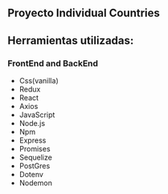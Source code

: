 <h2>Proyecto Individual Countries</h2>

<h2>Herramientas utilizadas:</h2>
<h3>FrontEnd and BackEnd</h3>
<ul>
<li>Css(vanilla)</li>
<li>Redux</li>
<li>React</li>
<li>Axios</li>
<li>JavaScript</li>
<li>Node.js</li>
<li>Npm</li>
<li>Express</li>
<li>Promises</li>
<li>Sequelize</li>
<li>PostGres</li>
<li>Dotenv</li>
<li>Nodemon</li>
</ul>
